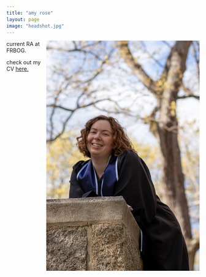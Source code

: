 ```yaml
---
title: "amy rose"
layout: page
image: "headshot.jpg"
---
```


<img src="/assets/headshot.jpg" width="400" align="right"/>  

current RA at FRBOG.

check out my CV [here.](/assets/amyRose.pdf)


    
